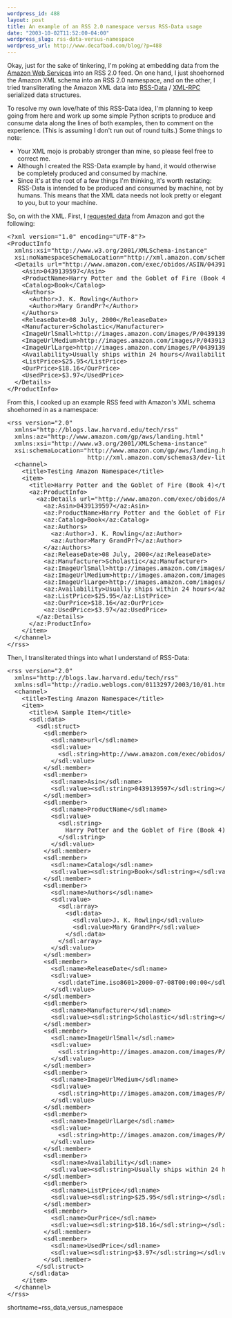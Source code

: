 ```yaml
--- 
wordpress_id: 488
layout: post
title: An example of an RSS 2.0 namespace versus RSS-Data usage
date: "2003-10-02T11:52:00-04:00"
wordpress_slug: rss-data-versus-namespace
wordpress_url: http://www.decafbad.com/blog/?p=488
---
```

<p>
Okay, just for the sake of tinkering, I'm poking at embedding data
from the
<a href="http://www.amazon.com/gp/browse.html/002-4832258-8958444?node=3435361">Amazon Web Services</a>
into an RSS 2.0 feed.  On one hand, I just shoehorned the Amazon
XML schema into an RSS 2.0 namespace, and on the other, I tried
transliterating the Amazon XML data into
<a href="http://radio.weblogs.com/0113297/2003/10/01.html#a237">RSS-Data</a> /
<a href="http://www.xml-rpc.com/spec">XML-RPC</a> serialized data
structures.
</p>
<p>
To resolve my own love/hate of this RSS-Data idea,
I'm planning to keep going from here and work up some simple Python
scripts to produce and consume data along the lines of both examples,
then to comment on the experience.  (This is assuming I don't run out
of round tuits.)  Some things to note:
<ul>

<li>Your XML mojo is probably stronger than mine,
so please feel free to correct me.</li>

<li>Although I created the RSS-Data example by hand, it would
otherwise be completely produced and consumed by machine.</li>

<li>Since it's at the root of a few things I'm thinking,
it's worth restating:  RSS-Data is intended to be produced and
consumed by machine, not by humans.  This means that the XML
data needs not look pretty or elegant to you, but to your machine.</li>

</ul>
</p>

<p>
So, on with the XML.  First, I
<a href="http://xml.amazon.com/onca/xml3?t=0xdecafbad-20&dev-t=foo&AsinSearch=0439139597&type=lite&f=xml">requested data</a>
from Amazon and got the following:
</p>

<pre>&lt;?xml version="1.0" encoding="UTF-8"?&gt;
&lt;ProductInfo
  xmlns:xsi="http://www.w3.org/2001/XMLSchema-instance"
  xsi:noNamespaceSchemaLocation="http://xml.amazon.com/schemas3/dev-lite.xsd"&gt;
  &lt;Details url="http://www.amazon.com/exec/obidos/ASIN/0439139597/0xdecafbad-20"&gt;
    &lt;Asin&gt;0439139597&lt;/Asin&gt;
    &lt;ProductName&gt;Harry Potter and the Goblet of Fire (Book 4)&lt;/ProductName&gt;
    &lt;Catalog&gt;Book&lt;/Catalog&gt;
    &lt;Authors&gt;
      &lt;Author&gt;J. K. Rowling&lt;/Author&gt;
      &lt;Author&gt;Mary GrandPr?&lt;/Author&gt;
    &lt;/Authors&gt;
    &lt;ReleaseDate&gt;08 July, 2000&lt;/ReleaseDate&gt;
    &lt;Manufacturer&gt;Scholastic&lt;/Manufacturer&gt;
    &lt;ImageUrlSmall&gt;http://images.amazon.com/images/P/0439139597.01.THUMBZZZ.jpg&lt;/ImageUrlSmall&gt;
    &lt;ImageUrlMedium&gt;http://images.amazon.com/images/P/0439139597.01.MZZZZZZZ.jpg&lt;/ImageUrlMedium&gt;
    &lt;ImageUrlLarge&gt;http://images.amazon.com/images/P/0439139597.01.LZZZZZZZ.jpg&lt;/ImageUrlLarge&gt;
    &lt;Availability&gt;Usually ships within 24 hours&lt;/Availability&gt;
    &lt;ListPrice&gt;$25.95&lt;/ListPrice&gt;
    &lt;OurPrice&gt;$18.16&lt;/OurPrice&gt;
    &lt;UsedPrice&gt;$3.97&lt;/UsedPrice&gt;
  &lt;/Details&gt;
&lt;/ProductInfo&gt;</pre>

<p>
From this, I cooked up an example RSS feed with Amazon's XML
schema shoehorned in as a namespace:
</p>
<pre>&lt;rss version="2.0"
  xmlns="http://blogs.law.harvard.edu/tech/rss"
  xmlns:az="http://www.amazon.com/gp/aws/landing.html"
  xmlns:xsi="http://www.w3.org/2001/XMLSchema-instance"
  xsi:schemaLocation="http://www.amazon.com/gp/aws/landing.html
                      http://xml.amazon.com/schemas3/dev-lite.xsd"&gt;
  &lt;channel&gt;
    &lt;title&gt;Testing Amazon Namespace&lt;/title&gt;   
    &lt;item&gt;
      &lt;title&gt;Harry Potter and the Goblet of Fire (Book 4)&lt;/title&gt;
      &lt;az:ProductInfo&gt;
        &lt;az:Details url="http://www.amazon.com/exec/obidos/ASIN/0439139597/0xdecafbad-20"&gt;
          &lt;az:Asin&gt;0439139597&lt;/az:Asin&gt;
          &lt;az:ProductName&gt;Harry Potter and the Goblet of Fire (Book 4)&lt;/az:ProductName&gt;
          &lt;az:Catalog&gt;Book&lt;/az:Catalog&gt;
          &lt;az:Authors&gt;
            &lt;az:Author&gt;J. K. Rowling&lt;/az:Author&gt;
            &lt;az:Author&gt;Mary GrandPr?&lt;/az:Author&gt;
          &lt;/az:Authors&gt;
          &lt;az:ReleaseDate&gt;08 July, 2000&lt;/az:ReleaseDate&gt;
          &lt;az:Manufacturer&gt;Scholastic&lt;/az:Manufacturer&gt;
          &lt;az:ImageUrlSmall&gt;http://images.amazon.com/images/P/0439139597.01.THUMBZZZ.jpg&lt;/az:ImageUrlSmall&gt;
          &lt;az:ImageUrlMedium&gt;http://images.amazon.com/images/P/0439139597.01.MZZZZZZZ.jpg&lt;/az:ImageUrlMedium&gt;
          &lt;az:ImageUrlLarge&gt;http://images.amazon.com/images/P/0439139597.01.LZZZZZZZ.jpg&lt;/az:ImageUrlLarge&gt;
          &lt;az:Availability&gt;Usually ships within 24 hours&lt;/az:Availability&gt;
          &lt;az:ListPrice&gt;$25.95&lt;/az:ListPrice&gt;
          &lt;az:OurPrice&gt;$18.16&lt;/az:OurPrice&gt;
          &lt;az:UsedPrice&gt;$3.97&lt;/az:UsedPrice&gt;
        &lt;/az:Details&gt;
      &lt;/az:ProductInfo&gt;
    &lt;/item&gt;   
  &lt;/channel&gt;   
&lt;/rss&gt;</pre>

<p>
Then, I transliterated things into what I understand of RSS-Data:
</p>
<pre>&lt;rss version="2.0"
  xmlns="http://blogs.law.harvard.edu/tech/rss"
  xmlns:sdl="http://radio.weblogs.com/0113297/2003/10/01.html#a237"&gt;
  &lt;channel&gt;
    &lt;title&gt;Testing Amazon Namespace&lt;/title&gt;   
    &lt;item&gt;   
      &lt;title&gt;A Sample Item&lt;/title&gt;
      &lt;sdl:data&gt;
        &lt;sdl:struct&gt;
          &lt;sdl:member&gt;
            &lt;sdl:name&gt;url&lt;/sdl:name&gt;
            &lt;sdl:value&gt;
              &lt;sdl:string&gt;http://www.amazon.com/exec/obidos/ASIN/0439139597/0xdecafbad-20&lt;/sdl:string&gt;
            &lt;/sdl:value&gt;
          &lt;/sdl:member&gt;
          &lt;sdl:member&gt;
            &lt;sdl:name&gt;Asin&lt;/sdl:name&gt;
            &lt;sdl:value&gt;&lt;sdl:string&gt;0439139597&lt;/sdl:string&gt;&lt;/sdl:value&gt;
          &lt;/sdl:member&gt;
          &lt;sdl:member&gt;
            &lt;sdl:name&gt;ProductName&lt;/sdl:name&gt;
            &lt;sdl:value&gt;
              &lt;sdl:string&gt;
                Harry Potter and the Goblet of Fire (Book 4)
              &lt;/sdl:string&gt;
            &lt;/sdl:value&gt;
          &lt;/sdl:member&gt;
          &lt;sdl:member&gt;
            &lt;sdl:name&gt;Catalog&lt;/sdl:name&gt;
            &lt;sdl:value&gt;&lt;sdl:string&gt;Book&lt;/sdl:string&gt;&lt;/sdl:value&gt;
          &lt;/sdl:member&gt;          
          &lt;sdl:member&gt;
            &lt;sdl:name&gt;Authors&lt;/sdl:name&gt;
            &lt;sdl:value&gt;
              &lt;sdl:array&gt;
                &lt;sdl:data&gt;
                  &lt;sdl:value&gt;J. K. Rowling&lt;/sdl:value&gt;
                  &lt;sdl:value&gt;Mary GrandPr&lt;/sdl:value&gt;
                &lt;/sdl:data&gt;
              &lt;/sdl:array&gt;
            &lt;/sdl:value&gt;            
          &lt;/sdl:member&gt;
          &lt;sdl:member&gt;
            &lt;sdl:name&gt;ReleaseDate&lt;/sdl:name&gt;
            &lt;sdl:value&gt;
              &lt;sdl:dateTime.iso8601&gt;2000-07-08T00:00:00&lt;/sdl:dateTime.iso8601&gt;
            &lt;/sdl:value&gt;
          &lt;/sdl:member&gt;          
          &lt;sdl:member&gt;
            &lt;sdl:name&gt;Manufacturer&lt;/sdl:name&gt;
            &lt;sdl:value&gt;&lt;sdl:string&gt;Scholastic&lt;/sdl:string&gt;&lt;/sdl:value&gt;
          &lt;/sdl:member&gt;
          &lt;sdl:member&gt;
            &lt;sdl:name&gt;ImageUrlSmall&lt;/sdl:name&gt;
            &lt;sdl:value&gt;
              &lt;sdl:string&gt;http://images.amazon.com/images/P/0439139597.01.THUMBZZZ.jpg&lt;/sdl:string&gt;
            &lt;/sdl:value&gt;
          &lt;/sdl:member&gt;          
          &lt;sdl:member&gt;
            &lt;sdl:name&gt;ImageUrlMedium&lt;/sdl:name&gt;
            &lt;sdl:value&gt;
              &lt;sdl:string&gt;http://images.amazon.com/images/P/0439139597.01.MZZZZZZZ.jpg&lt;/sdl:string&gt;
            &lt;/sdl:value&gt;
          &lt;/sdl:member&gt;          
          &lt;sdl:member&gt;
            &lt;sdl:name&gt;ImageUrlLarge&lt;/sdl:name&gt;
            &lt;sdl:value&gt;
              &lt;sdl:string&gt;http://images.amazon.com/images/P/0439139597.01.LZZZZZZZ.jpg&lt;/sdl:string&gt;
            &lt;/sdl:value&gt;
          &lt;/sdl:member&gt;          
          &lt;sdl:member&gt;
            &lt;sdl:name&gt;Availability&lt;/sdl:name&gt;
            &lt;sdl:value&gt;&lt;sdl:string&gt;Usually ships within 24 hours&lt;/sdl:string&gt;&lt;/sdl:value&gt;
          &lt;/sdl:member&gt;
          &lt;sdl:member&gt;
            &lt;sdl:name&gt;ListPrice&lt;/sdl:name&gt;
            &lt;sdl:value&gt;&lt;sdl:string&gt;$25.95&lt;/sdl:string&gt;&lt;/sdl:value&gt;
          &lt;/sdl:member&gt;
          &lt;sdl:member&gt;
            &lt;sdl:name&gt;OurPrice&lt;/sdl:name&gt;
            &lt;sdl:value&gt;&lt;sdl:string&gt;$18.16&lt;/sdl:string&gt;&lt;/sdl:value&gt;
          &lt;/sdl:member&gt;
          &lt;sdl:member&gt;
            &lt;sdl:name&gt;UsedPrice&lt;/sdl:name&gt;
            &lt;sdl:value&gt;&lt;sdl:string&gt;$3.97&lt;/sdl:string&gt;&lt;/sdl:value&gt;
          &lt;/sdl:member&gt;
        &lt;/sdl:struct&gt;
      &lt;/sdl:data&gt;
    &lt;/item&gt;   
  &lt;/channel&gt;   
&lt;/rss&gt;</pre>
<!--more-->
shortname=rss_data_versus_namespace

